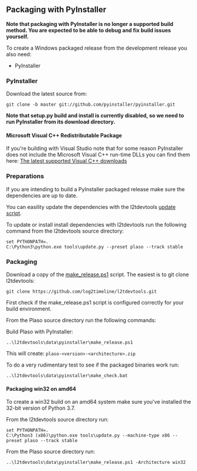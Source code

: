 ## Packaging with PyInstaller

**Note that packaging with PyInstaller is no longer a supported build method.
You are expected to be able to debug and fix build issues yourself.**

To create a Windows packaged release from the development release you also need:

* PyInstaller

### PyInstaller

Download the latest source from:

```
git clone -b master git://github.com/pyinstaller/pyinstaller.git
```

**Note that setup.py build and install is currently disabled, so we need to run
PyInstaller from its download directory.**

#### Microsoft Visual C++ Redistributable Package

If you're building with Visual Studio note that for some reason PyInstaller
does not include the Microsoft Visual C++ run-time DLLs you can find them here:
[The latest supported Visual C++ downloads](https://learn.microsoft.com/en-US/cpp/windows/latest-supported-vc-redist?view=msvc-160)

### Preparations

If you are intending to build a PyInstaller packaged release make sure the
dependencies are up to date.

You can easility update the dependencies with the l2tdevtools
[update script](https://github.com/log2timeline/l2tdevtools/wiki/Update-script).

To update or install install dependencies with l2tdevtools run the following
command from the l2tdevtools source directory:

```
set PYTHONPATH=.
C:\Python3\python.exe tools\update.py --preset plaso --track stable
```

### Packaging

Download a copy of the [make_release.ps1](https://raw.githubusercontent.com/log2timeline/l2tdevtools/main/data/pyinstaller/make_release.ps1)
script. The easiest is to git clone l2tdevtools:

```
git clone https://github.com/log2timeline/l2tdevtools.git
```

First check if the make_release.ps1 script is configured correctly for your
build environment.

From the Plaso source directory run the following commands:

Build Plaso with PyInstaller:

```
..\l2tdevtools\data\pyinstaller\make_release.ps1
```

This will create: `plaso-<version>-<architecture>.zip`

To do a very rudimentary test to see if the packaged binaries work run:

```
..\l2tdevtools\data\pyinstaller\make_check.bat
```

#### Packaging win32 on amd64

To create a win32 build on an amd64 system make sure you've installed the 32-bit version of Python 3.7.

From the l2tdevtools source directory run:

```
set PYTHONPATH=.
C:\Python3 (x86)\python.exe tools\update.py --machine-type x86 --preset plaso --track stable
```

From the Plaso source directory run:

```
..\l2tdevtools\data\pyinstaller\make_release.ps1 -Architecture win32
```
